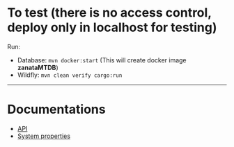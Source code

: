 # To test (there is no access control, deploy only in localhost for testing)

Run:

- Database: `mvn docker:start` (This will create docker image **zanataMTDB**)
- Wildfly:  `mvn clean verify cargo:run`

----

# Documentations

- [API](/docs/api.md)
- [System properties](/docs/system-properties.md)

